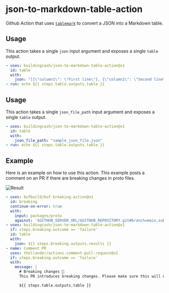 # json-to-markdown-table-action

Github Action that uses [`tablemark`](https://github.com/haltcase/tablemark) to convert a JSON into a Markdown table.

## Usage

This action takes a single `json` input argument and exposes a single `table` output.

```yaml
- uses: buildingcash/json-to-markdown-table-action@v1
  id: table
  with:
    json: "[{\"column1\": \"First line\"}, {\"column1\": \"Second line\"}]"
- run: echo ${{ steps.table.outputs.table }}
```


## Usage

This action takes a single `json_file_path` input argument and exposes a single `table` output.

```yaml
- uses: buildingcash/json-to-markdown-table-action@v1
  id: table
  with:
    json_file_path: "sample_json_file.json"
- run: echo ${{ steps.table.outputs.table }}
```

## Example

Here is an example on how to use this action. This example posts a comment on an PR if there are breaking changes in proto files.


![Result](assets/example_breaking.png)

```yaml
- uses: bufbuild/buf-breaking-action@v1
  id: breaking
  continue-on-error: true
  with:
    input: packages/proto
    against: '$GITHUB_SERVER_URL/$GITHUB_REPOSITORY.git#branch=main,subdir=packages/proto'
- uses: buildingcash/json-to-markdown-table-action@v1
  if: steps.breaking.outcome == 'failure'
  id: table
  with:
    json: ${{ steps.breaking.outputs.results }}
- name: Comment PR
  uses: thollander/actions-comment-pull-request@v2
  if: steps.breaking.outcome == 'failure'
  with:
    message: |
      # Breaking changes 🛑
      This PR introduces breaking changes. Please make sure this will not break the different clients, whether they are other services or mobile apps.

      ${{ steps.table.outputs.table }}
```
